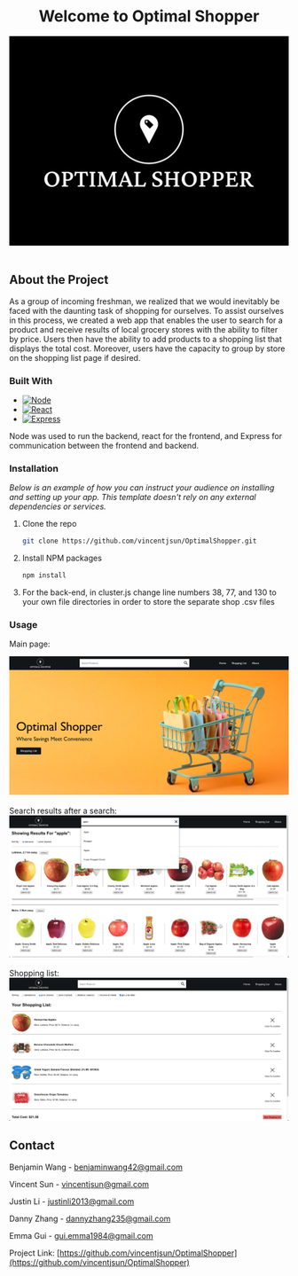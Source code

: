 
<h1 align="center">Welcome to Optimal Shopper</h1>

<div align="center">
    <img src="./grocery_webapp/src/assets/WhiteLogo.png">
</div>

</br>

## About the Project
As a group of incoming freshman, we realized that we would inevitably be faced with the daunting task of shopping for ourselves. To assist ourselves in this process, we created a web app that enables the user to search for a product and receive results of local grocery stores with the ability to filter by price. Users then have the ability to add products to a shopping list that displays the total cost. Moreover, users have the capacity to group by store on the shopping list page if desired. 

### Built With

* [![Node][Node.js]][Node-url]
* [![React][React.js]][React-url]
* [![Express][Express.js]][Express-url]

[Node.js]: https://img.shields.io/badge/Node.js-43853D?style=for-the-badge&logo=node.js&logoColor=white
[Node-url]: https://nodejs.org/en/
[React.js]: https://img.shields.io/badge/React-20232A?style=for-the-badge&logo=react&logoColor=61DAFB
[React-url]: https://reactjs.org/
[Express.js]: https://img.shields.io/badge/Express.js-404D59?style=for-the-badge
[Express-url]: https://expressjs.com/

Node was used to run the backend, react for the frontend, and Express for communication between the frontend and backend.

### Installation

_Below is an example of how you can instruct your audience on installing and setting up your app. This template doesn't rely on any external dependencies or services._

1. Clone the repo
   ```sh
   git clone https://github.com/vincentjsun/OptimalShopper.git
   ```
2. Install NPM packages
   ```sh
   npm install
   ```
3. For the back-end, in cluster.js change line numbers 38, 77, and 130 to your own file directories in order to store the separate shop .csv files

### Usage
Main page:
<div align="center">
    <img src="./grocery_webapp/src/assets/WebsitePage1.PNG">
</div>
</br>
Search results after a search:
<div align="center">
    <img src="./grocery_webapp/src/assets/WebsitePage2.png">
</div>
</br>
Shopping list:
<div align="center">
    <img src="./grocery_webapp/src/assets/WebsitePage3.png">
</div>

## Contact

Benjamin Wang - benjaminwang42@gmail.com

Vincent Sun - vincentjsun@gmail.com

Justin Li - justinli2013@gmail.com

Danny Zhang - dannyzhang235@gmail.com

Emma Gui - gui.emma1984@gmail.com

Project Link: [https://github.com/vincentjsun/OptimalShopper](https://github.com/vincentjsun/OptimalShopper)
